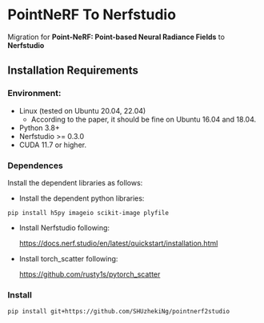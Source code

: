 # PointNeRF To Nerfstudio

Migration for **Point-NeRF: Point-based Neural Radiance Fields** to **Nerfstudio**

## Installation Requirements

### Environment:

- Linux (tested on Ubuntu 20.04, 22.04)
  -  According to the paper, it should be fine on Ubuntu 16.04 and 18.04.
- Python 3.8+
- Nerfstudio >= 0.3.0
- CUDA 11.7 or higher.

### Dependences

Install the dependent libraries as follows:

- Install the dependent python libraries:

```
pip install h5py imageio scikit-image plyfile
```

- Install Nerfstudio following: 

  https://docs.nerf.studio/en/latest/quickstart/installation.html

- Install torch_scatter following:
  
  https://github.com/rusty1s/pytorch_scatter

### Install
```
pip install git+https://github.com/SHUzhekiNg/pointnerf2studio
```

## 
